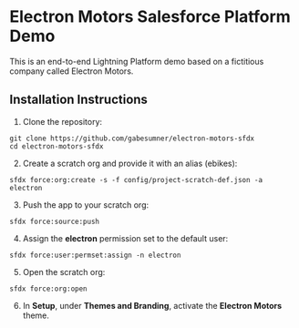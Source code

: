 # Electron Motors Salesforce Platform Demo

This is an end-to-end Lightning Platform demo based on a fictitious company called Electron Motors.

## Installation Instructions

1. Clone the repository:

```
git clone https://github.com/gabesumner/electron-motors-sfdx
cd electron-motors-sfdx
```

2. Create a scratch org and provide it with an alias (ebikes):

  ```
  sfdx force:org:create -s -f config/project-scratch-def.json -a electron
  ```

3. Push the app to your scratch org:

  ```
  sfdx force:source:push
  ```

4. Assign the **electron** permission set to the default user:

  ```
  sfdx force:user:permset:assign -n electron
  ```

5. Open the scratch org:

  ```
  sfdx force:org:open
  ```

6. In **Setup**, under **Themes and Branding**, activate the **Electron Motors** theme.